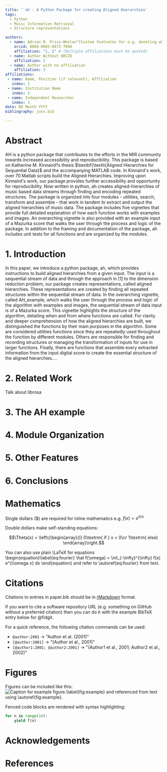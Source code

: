 ```yaml
---
title: '`ah`: A Python Package for creating Aligned Hierarchies'
tags:
  - Python
  - Music Information Retrieval
  - Structure representations

authors:
  - name: Adrian M. Price-Whelan^[Custom footnotes for e.g. denoting who the corresspoinding author is can be included like this.]
    orcid: 0000-0003-0872-7098
    affiliation: "1, 2" # (Multiple affiliations must be quoted)
  - name: Author Without ORCID
    affiliation: 2
  - name: Author with no affiliation
    affiliation: 3
affiliations:
 - name: Name, Position (if relevant), Affiliation
   index: 1
 - name: Institution Name
   index: 2
 - name: Independent Researcher
   index: 3
date: DD Month YYYY
bibliography: joss.bib

---
```


# Abstract

AH is a python package that contributes to the efforts in the MIR community towards increased accessibility and reproducibility. This package is based on Katherine M. Kinnaird?s thesis $\textbf{\textit{Aligned Hierarchies for Sequential Data}$ and the accompanying MATLAB code. In Kinnaird's work, over 70 Matlab scripts build the Aligned Hierarchies. Improving upon Kinnaird's work, our package provides further accessibility and opportunity for reproducibility. Now written in python, ah creates aligned-hierarchies of music based data streams through finding and encoding repeated structures. The package is organized into four modules - utilities, search, transform and assemble - that work in tandem to extract and output the aligned hierarchies of music data. The package includes five vignettes that provide full detailed explanation of how each function works with examples and images. An overarching vignette is also provided with an example input of a Mazurka score that walks the user through the process and logic of the package. In addition to the framing and documentation of the package, ah includes unit tests for all functions and are organized by the modules. 


# 1. Introduction 

In this paper, we introduce a python package, ah, which provides instructions to build aligned hierarchies from a given input. The input is a sequential stream of data and through the approach in [1] to the dimension reduction problem, our package creates representations, called aligned hierarchies. These representations are created by finding all repeated structures within the sequential stream of data. In the overarching vignette, called AH_example, which walks the user through the process and logic of the algorithm with examples and images, the sequential stream of data input is of a Mazurka score. This vignette highlights the structure of the algorithm, detailing when and from where functions are called. For clarity and deeper comprehension of how the aligned hierarchies are built, we distinguished the functions by their main purposes in the algorithm. Some are considered utilities functions since they are repeatedly used throughout the function by different modules. Others are responsible for finding and recording structures or managing the transformation of inputs for use in larger functions. Finally, there are functions that assemble every extracted information from the input digital score to create the essential structure of the aligned hierarchies....

# 2. Related Work 

Talk about librosa 

# 3. The AH example 

# 4. Module Organization 

# 5. Other Features 

# 6. Conclusions 



# Mathematics

Single dollars ($) are required for inline mathematics e.g. $f(x) = e^{\pi/x}$

Double dollars make self-standing equations:

$$\Theta(x) = \left\{\begin{array}{l}
0\textrm{ if } x < 0\cr
1\textrm{ else}
\end{array}\right.$$

You can also use plain \LaTeX for equations
\begin{equation}\label{eq:fourier}
\hat f(\omega) = \int_{-\infty}^{\infty} f(x) e^{i\omega x} dx
\end{equation}
and refer to \autoref{eq:fourier} from text.

# Citations

Citations to entries in paper.bib should be in
[rMarkdown](http://rmarkdown.rstudio.com/authoring_bibliographies_and_citations.html)
format.

If you want to cite a software repository URL (e.g. something on GitHub without a preferred
citation) then you can do it with the example BibTeX entry below for @fidgit.

For a quick reference, the following citation commands can be used:
- `@author:2001`  ->  "Author et al. (2001)"
- `[@author:2001]` -> "(Author et al., 2001)"
- `[@author1:2001; @author2:2001]` -> "(Author1 et al., 2001; Author2 et al., 2002)"

# Figures

Figures can be included like this:
![Caption for example figure.\label{fig:example}](figure.png)
and referenced from text using \autoref{fig:example}.

Fenced code blocks are rendered with syntax highlighting:
```python
for n in range(10):
    yield f(n)
``` 

# Acknowledgements



# References

<!-- Format from https://joss.readthedocs.io/en/latest/submitting.html -->
